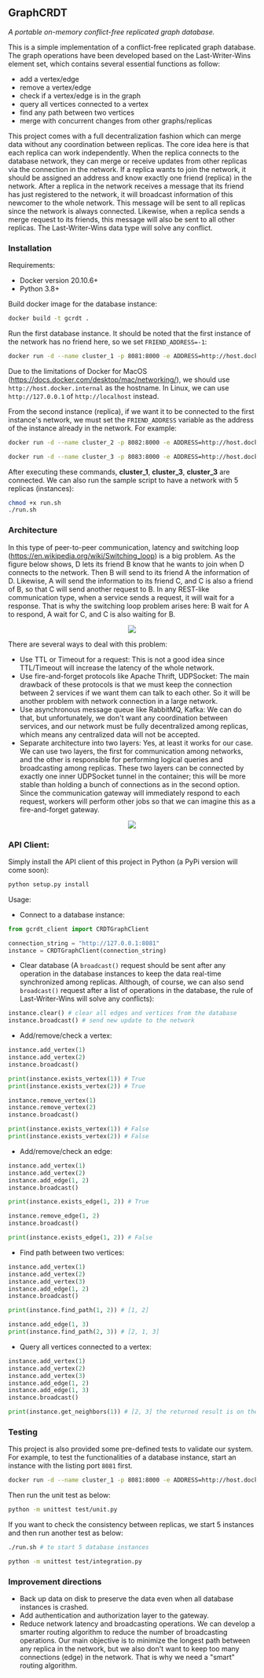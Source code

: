 ## GraphCRDT

*A portable on-memory conflict-free replicated graph database.*


This is a simple implementation of a conflict-free replicated graph database. The graph operations have been developed based on the Last-Writer-Wins element set, which contains several essential functions as follow:
- add a vertex/edge
- remove a vertex/edge
- check if a vertex/edge is in the graph
- query all vertices connected to a vertex
- find any path between two vertices
- merge with concurrent changes from other graphs/replicas

This project comes with a full decentralization fashion which can merge data without any coordination between replicas. The core idea here is that each replica can work independently. When the replica connects to the database network, they can merge or receive updates from other replicas via the connection in the network. If a replica wants to join the network, it should be assigned an address and know exactly one friend (replica) in the network. After a replica in the network receives a message that its friend has just registered to the network, it will broadcast information of this newcomer to the whole network. This message will be sent to all replicas since the network is always connected. Likewise, when a replica sends a merge request to its friends, this message will also be sent to all other replicas. The Last-Writer-Wins data type will solve any conflict.

### Installation

Requirements:

- Docker version 20.10.6+ 
- Python 3.8+

Build docker image for the database instance:

```bash
docker build -t gcrdt .
```

Run the first database instance. It should be noted that the first instance of the network has no friend here, so we set `FRIEND_ADDRESS=-1`:
```bash
docker run -d --name cluster_1 -p 8081:8000 -e ADDRESS=http://host.docker.internal:8081 -e FRIEND_ADDRESS=-1 gcrdt
```
Due to the limitations of Docker for MacOS (https://docs.docker.com/desktop/mac/networking/), we should use `http://host.docker.internal` as the hostname. In Linux, we can use `http://127.0.0.1` of `http://localhost` instead.
 
From the second instance (replica), if we want it to be connected to the first instance's network, we must set the `FRIEND_ADDRESS` variable as the address of the instance already in the network. For example:

```bash
docker run -d --name cluster_2 -p 8082:8000 -e ADDRESS=http://host.docker.internal:8082 -e FRIEND_ADDRESS=http://host.docker.internal:8081 gcrdt

docker run -d --name cluster_3 -p 8083:8000 -e ADDRESS=http://host.docker.internal:8083 -e FRIEND_ADDRESS=http://host.docker.internal:8082 gcrdt
```

After executing these commands, **cluster_1**, **cluster_3**, **cluster_3** are connected. We can also run the sample script to have a network with 5 replicas (instances):
```bash
chmod +x run.sh
./run.sh
```

### Architecture


In this type of peer-to-peer communication, latency and switching loop (https://en.wikipedia.org/wiki/Switching_loop) is a big problem. As the figure below shows, D lets its friend B know that he wants to join when D connects to the network. Then B will send to its friend A the information of D. Likewise, A will send the information to its friend C, and C is also a friend of B, so that C will send another request to B. In any REST-like communication type, when a service sends a request, it will wait for a response. That is why the switching loop problem arises here: B wait for A to respond, A wait for C, and C is also waiting for B.
<p align="center">
  <img src="https://i.imgur.com/brmnztR.png" />
</p>

There are several ways to deal with this problem:

- Use TTL or Timeout for a request: This is not a good idea since TTL/Timeout will increase the latency of the whole network.
- Use fire-and-forget protocols like Apache Thrift, UDPSocket: The main drawback of these protocols is that we must keep the connection between 2 services if we want them can talk to each other. So it will be another problem with network connection in a large network.
- Use asynchronous message queue like RabbitMQ, Kafka: We can do that, but unfortunately, we don't want any coordination between services, and our network must be fully decentralized among replicas, which means any centralized data will not be accepted.
- Separate architecture into two layers: Yes, at least it works for our case. We can use two layers, the first for communication among networks, and the other is responsible for performing logical queries and broadcasting among replicas. These two layers can be connected by exactly one inner UDPSocket tunnel in the container; this will be more stable than holding a bunch of connections as in the second option. Since the communication gateway will immediately respond to each request, workers will perform other jobs so that we can imagine this as a fire-and-forget gateway.

<p align="center">
  <img src="https://i.imgur.com/F0FxMu8.png" />
</p>



### API Client:

Simply install the API client of this project in Python (a PyPi version will come soon):
```bash
python setup.py install
```

Usage:

- Connect to a database instance:
```python
from gcrdt_client import CRDTGraphClient

connection_string = "http://127.0.0.1:8081"
instance = CRDTGraphClient(connection_string)
```
- Clear database (A `broadcast()` request should be sent after any operation in the database instances to keep the data real-time synchronized among replicas. Although, of course, we can also send `broadcast()` request after a list of operations in the database, the rule of Last-Writer-Wins will solve any conflicts):
```python
instance.clear() # clear all edges and vertices from the database
instance.broadcast() # send new update to the network
```

- Add/remove/check a vertex:
```python
instance.add_vertex(1)
instance.add_vertex(2)
instance.broadcast()

print(instance.exists_vertex(1)) # True
print(instance.exists_vertex(2)) # True

instance.remove_vertex(1)
instance.remove_vertex(2)
instance.broadcast()

print(instance.exists_vertex(1)) # False
print(instance.exists_vertex(2)) # False
```

- Add/remove/check an edge:
```python
instance.add_vertex(1)
instance.add_vertex(2)
instance.add_edge(1, 2)
instance.broadcast()

print(instance.exists_edge(1, 2)) # True

instance.remove_edge(1, 2)
instance.broadcast()

print(instance.exists_edge(1, 2)) # False
```

- Find path between two vertices:
```python
instance.add_vertex(1)
instance.add_vertex(2)
instance.add_vertex(3)
instance.add_edge(1, 2)
instance.broadcast()

print(instance.find_path(1, 2)) # [1, 2]

instance.add_edge(1, 3)
print(instance.find_path(2, 3)) # [2, 1, 3]
```

- Query all vertices connected to a vertex:
```python
instance.add_vertex(1)
instance.add_vertex(2)
instance.add_vertex(3)
instance.add_edge(1, 2)
instance.add_edge(1, 3)
instance.broadcast()

print(instance.get_neighbors(1)) # [2, 3] the returned result is on the sorted order
```

### Testing

This project is also provided some pre-defined tests to validate our system. For example, to test the functionalities of a database instance, start an instance with the listing port `8081` first.
```bash
docker run -d --name cluster_1 -p 8081:8000 -e ADDRESS=http://host.docker.internal:8081 -e FRIEND_ADDRESS=-1 gcrdt
```
Then run the unit test as below:
```bash
python -m unittest test/unit.py
```
If you want to check the consistency between replicas, we start 5 instances and then run another test as below:
```bash
./run.sh # to start 5 database instances

python -m unittest test/integration.py
```

### Improvement directions

- Back up data on disk to preserve the data even when all database instances is crashed.
- Add authentication and authorization layer to the gateway.
- Reduce network latency and broadcasting operations. We can develop a smarter routing algorithm to reduce the number of broadcasting operations. Our main objective is to minimize the longest path between any replica in the network, but we also don't want to keep too many connections (edge) in the network. That is why we need a "smart" routing algorithm.
